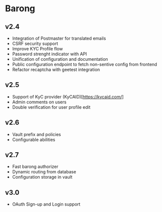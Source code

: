 # Barong

## v2.4

 * Integration of Postmaster for translated emails
 * CSRF security support
 * Improve KYC Profile flow
 * Password strenght indicator with API
 * Unification of configuration and documentation
 * Public configuration endpoint to fetch non-sentive config from frontend
 * Refactor recaptcha with geetest integration

## v2.5

 * Support of KyC provider (KyCAID)[https://kycaid.com/]
 * Admin comments on users
 * Double verification for user profile edit

## v2.6

 * Vault prefix and policies
 * Configurable abilities

## v2.7

 * Fast barong authorizer
 * Dynamic routing from database
 * Configuration storage in vault

## v3.0

 * OAuth Sign-up and Login support
